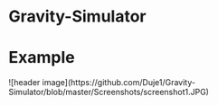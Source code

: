 # Gravity-Simulator
<h1>Example</h1>
![header image](https://github.com/Duje1/Gravity-Simulator/blob/master/Screenshots/screenshot1.JPG)
